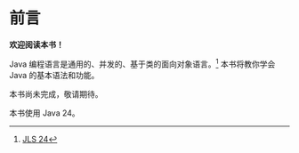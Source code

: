 # 前言

**欢迎阅读本书！**

Java 编程语言是通用的、并发的、基于类的面向对象语言。[^1] 本书将教你学会 Java 的基本语法和功能。

本书尚未完成，敬请期待。

本书使用 Java 24。

[^1]: [JLS 24](https://docs.oracle.com/javase/specs/jls/se24/html/jls-1.html)
